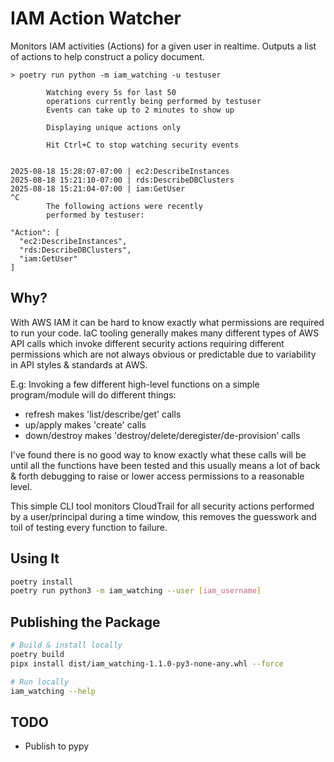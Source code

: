 # IAM Action Watcher

Monitors IAM activities (Actions) for a given user in realtime. Outputs a list of actions to help construct a policy document.

```
> poetry run python -m iam_watching -u testuser

        Watching every 5s for last 50
        operations currently being performed by testuser
        Events can take up to 2 minutes to show up

        Displaying unique actions only

        Hit Ctrl+C to stop watching security events


2025-08-18 15:28:07-07:00 | ec2:DescribeInstances
2025-08-18 15:21:10-07:00 | rds:DescribeDBClusters
2025-08-18 15:21:04-07:00 | iam:GetUser
^C
        The following actions were recently
        performed by testuser:

"Action": [
  "ec2:DescribeInstances",
  "rds:DescribeDBClusters",
  "iam:GetUser"
]
```

## Why?
With AWS IAM it can be hard to know exactly what permissions are required to run your code. IaC tooling generally makes many different types of AWS API calls which invoke different security actions requiring different permissions which are not always obvious or predictable due to variability in API styles & standards at AWS.

E.g: Invoking a few different high-level functions on a simple program/module will do different things:
- refresh makes 'list/describe/get' calls
- up/apply makes 'create' calls
- down/destroy makes 'destroy/delete/deregister/de-provision' calls

I've found there is no good way to know exactly what these calls will be until all the functions have been tested and this usually means a lot of back & forth debugging to raise or lower access permissions to a reasonable level.

This simple CLI tool monitors CloudTrail for all security actions performed by a user/principal during a time window, this removes the guesswork and toil of testing every function to failure.

## Using It

```bash
poetry install
poetry run python3 -m iam_watching --user [iam_username]
```

## Publishing the Package

```bash
# Build & install locally
poetry build
pipx install dist/iam_watching-1.1.0-py3-none-any.whl --force

# Run locally
iam_watching --help
```

## TODO
- Publish to pypy
